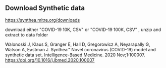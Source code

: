 ## Download Synthetic data

https://synthea.mitre.org/downloads

download either "COVID-19 10K, CSV" or "COVID-19 100K, CSV" , unzip and extract to data folder

Walonoski J, Klaus S, Granger E, Hall D, Gregorowicz A, Neyarapally G, Watson A, Eastman J. Synthea™ Novel coronavirus (COVID-19) model and synthetic data set. Intelligence-Based Medicine. 2020 Nov;1:100007. https://doi.org/10.1016/j.ibmed.2020.100007

